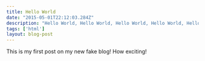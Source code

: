 ```yaml
---
title: Hello World
date: "2015-05-01T22:12:03.284Z"
description: "Hello World, Hello World, Hello World, Hello World, Hello World, Hello World, Hello World, Hello World"
tags: ['html']
layout: blog-post
---
```


This is my first post on my new fake blog! How exciting!
